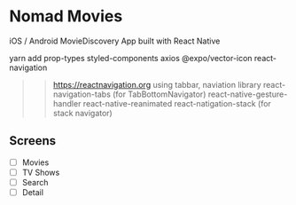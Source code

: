 # Nomad Movies

iOS / Android MovieDiscovery App built with React Native


yarn add 
prop-types 
styled-components 
axios 
@expo/vector-icon 
react-navigation
>>https://reactnavigation.org
>>using tabbar, naviation library
>react-navigation-tabs (for TabBottomNavigator)
>react-native-gesture-handler
>react-native-reanimated
>react-natigation-stack (for stack navigator)


## Screens
- [ ] Movies
- [ ] TV Shows
- [ ] Search
- [ ] Detail
